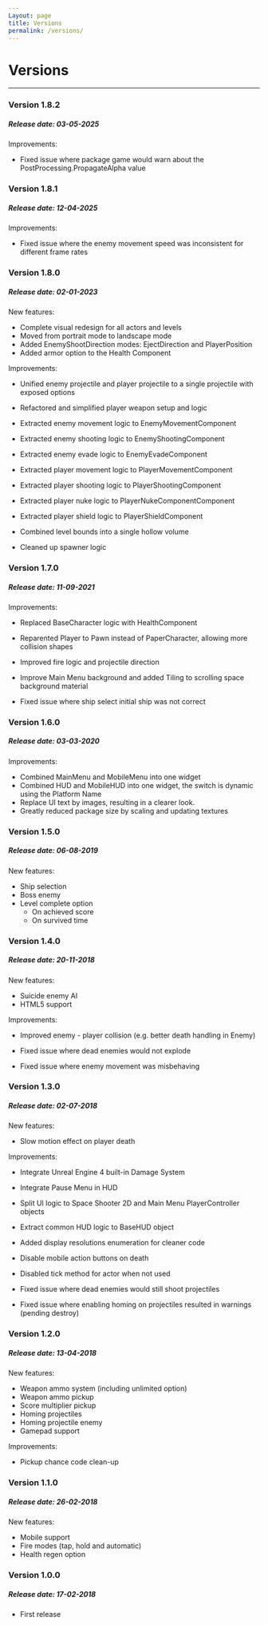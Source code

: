 ```yaml
---
Layout: page
title: Versions
permalink: /versions/
---
```


# Versions

***

### Version 1.8.2

##### Release date: 03-05-2025

Improvements:

* Fixed issue where package game would warn about the PostProcessing.PropagateAlpha value

### Version 1.8.1

##### Release date: 12-04-2025

Improvements:

* Fixed issue where the enemy movement speed was inconsistent for different frame rates

### Version 1.8.0

##### Release date: 02-01-2023

New features:

* Complete visual redesign for all actors and levels
* Moved from portrait mode to landscape mode
* Added EnemyShootDirection modes: EjectDirection and PlayerPosition
* Added armor option to the Health Component

Improvements:

* Unified enemy projectile and player projectile to a single projectile with exposed options
* Refactored and simplified player weapon setup and logic

* Extracted enemy movement logic to EnemyMovementComponent
* Extracted enemy shooting logic to EnemyShootingComponent
* Extracted enemy evade logic to EnemyEvadeComponent

* Extracted player movement logic to PlayerMovementComponent
* Extracted player shooting logic to PlayerShootingComponent
* Extracted player nuke logic to PlayerNukeComponentComponent
* Extracted player shield logic to PlayerShieldComponent

* Combined level bounds into a single hollow volume
* Cleaned up spawner logic

### Version 1.7.0

##### Release date: 11-09-2021

Improvements:

* Replaced BaseCharacter logic with HealthComponent
* Reparented Player to Pawn instead of PaperCharacter, allowing more collision shapes
* Improved fire logic and projectile direction
* Improve Main Menu background and added Tiling to scrolling space background material

* Fixed issue where ship select initial ship was not correct

### Version 1.6.0

##### Release date: 03-03-2020

Improvements:

* Combined MainMenu and MobileMenu into one widget
* Combined HUD and MobileHUD into one widget, the switch is dynamic using the Platform Name
* Replace UI text by images, resulting in a clearer look.
* Greatly reduced package size by scaling and updating textures

### Version 1.5.0

##### Release date: 06-08-2019

New features:

* Ship selection
* Boss enemy
* Level complete option
    * On achieved score
    * On survived time

### Version 1.4.0

##### Release date: 20-11-2018

New features:

* Suicide enemy AI
* HTML5 support

Improvements:

* Improved enemy - player collision (e.g. better death handling in Enemy)

* Fixed issue where dead enemies would not explode
* Fixed issue where enemy movement was misbehaving

### Version 1.3.0

##### Release date: 02-07-2018

New features:

* Slow motion effect on player death

Improvements:

* Integrate Unreal Engine 4 built-in Damage System
* Integrate Pause Menu in HUD
* Split UI logic to Space Shooter 2D and Main Menu PlayerController objects
* Extract common HUD logic to BaseHUD object
* Added display resolutions enumeration for cleaner code
* Disable mobile action buttons on death
* Disabled tick method for actor when not used

* Fixed issue where dead enemies would still shoot projectiles
* Fixed issue where enabling homing on projectiles resulted in warnings (pending destroy)

### Version 1.2.0

##### Release date: 13-04-2018

New features:

* Weapon ammo system (including unlimited option)
* Weapon ammo pickup
* Score multiplier pickup
* Homing projectiles
* Homing projectile enemy
* Gamepad support

Improvements:

* Pickup chance code clean-up

### Version 1.1.0

##### Release date: 26-02-2018

New features:

* Mobile support
* Fire modes (tap, hold and automatic)
* Health regen option

### Version 1.0.0

##### Release date: 17-02-2018

* First release
